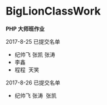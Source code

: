 # BigLionClassWork
**PHP 大师班作业**


2017-8-25 已提交名单
- 纪帅飞  张凯  张涛
- 李鑫 
- 程程  天笑

2017-8-26 已提交名单
- 纪帅飞 张涛  张凯
